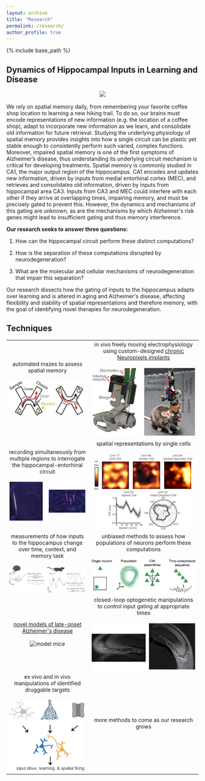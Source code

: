 ```yaml
---
layout: archive
title: "Research"
permalink: /research/
author_profile: true
---
```


{% include base_path %}

## Dynamics of Hippocampal Inputs in Learning and Disease

<p style="text-align: center">
<img src="{{ site.url }}{{ site.baseurl }}/images/circuit.png">
</p>

We rely on spatial memory daily, from remembering your favorite coffee shop location to learning a new hiking trail. To do so, our brains must encode representations of new information (e.g. the location of a coffee shop), adapt to incorporate new information as we learn, and consolidate old information for future retrieval. Studying the underlying physiology of spatial memory provides insights into how a single circuit can be plastic yet stable enough to consistently perform such varied, complex functions. Moreover, impaired spatial memory is one of the first symptoms of Alzheimer’s disease, thus understanding its underlying circuit mechanism is critical for developing treatments. Spatial memory is commonly studied in CA1, the major output region of the hippocampus. CA1 encodes and updates new information, driven by inputs from medial entorhinal cortex (MEC), and retrieves and consolidates old information, driven by inputs from hippocampal area CA3. Inputs from CA3 and MEC could interfere with each other if they arrive at overlapping times, impairing memory, and must be precisely gated to prevent this. However, the dynamics and mechanisms of this gating are unknown, as are the mechanisms by which Alzheimer's risk genes might lead to insufficient gating and thus memory interference.

**Our research seeks to answer three questions:**

1. How can the hippocampal circuit perform these distinct computations?
	
2. How is the separation of these computations disrupted by neurodegeneration?
	
3. What are the molecular and cellular mechanisms of neurodegeneration that impair this separation?
	
Our research dissects how the gating of inputs to the hippocampus adapts over learning and is altered in aging and Alzheimer's disease, affecting flexibility and stability of spatial representations and therefore memory, with the goal of identifying novel therapies for neurodegeneration.


## Techniques

|        |         |
| :----: | :-----: |
| automated mazes to assess spatial memory<br><br> ![Xmaze](../images/Xmaze.png) | in vivo freely moving electrophysiology using custom-designed [chronic Neuropixels implants](/resources/)<br><br> ![Neuropixels implants](../images/chronic_npx_mouse.png) |
| recording simultaneously from multiple regions to interrogate the hippocampal-entorhinal circuit<br><br> ![electrode traces](../images/histology.png) | spatial representations by single cells<br><br> ![cell types](../images/cells.png)   |
| measurements of how inputs to the hippocampus change over time, context, and memory task<br><br> ![LFP traces](../images/traces.png)   | unbiased methods to assess how populations of neurons perform these computations<br><br>  ![population coding](../images/assemblies.png)   |
| [novel models of late-onset Alzheimer's disease](https://www.model-ad.org/)<br><br> ![model mice](../images/mice.jpg)      | closed-loop optogenetic manipulations to control input gating at appropriate times<br><br> ![inhibitory neurons](../images/DREADDS_histology.png)       |
| ex vivo and in vivo manipulations of identified druggable targets <br><br> ![inhibitory neurons](../images/molecular.png) | more methods to come as our research grows      |